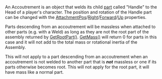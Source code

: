 An Accoutrement is an object that welds its child [part](https://developer.roblox.com/api-reference/class/Part) called "Handle" to the Head of a player's character. The position and rotation of the Handle part can be changed with the [AttachmentPos](https://developer.roblox.com/api-reference/property/Accoutrement/AttachmentPos)/[Right](https://developer.roblox.com/api-reference/property/Accoutrement/AttachmentRight)/[Forward](https://developer.roblox.com/api-reference/property/Accoutrement/AttachmentForward)/[Up](https://developer.roblox.com/api-reference/property/Accoutrement/AttachmentUp) properties.

Parts descending from an accoutrement will be massless when attached to other parts (e.g. with a Weld) as long as they are not the root part of the assembly returned by [GetRootPart()](https://developer.roblox.com/api-reference/function/BasePart/GetRootPart). [GetMass()](https://developer.roblox.com/api-reference/function/BasePart/GetMass) will return 0 for parts in this case and it will not add to the total mass or rotational inertia of the Assembly.

This will not apply to a part descending from an accoutrement when an accoutrement is not welded to another part that is ***not*** massless or one if its parts otherwise becomes root. This will not apply for the root part, it will have mass like a normal part.